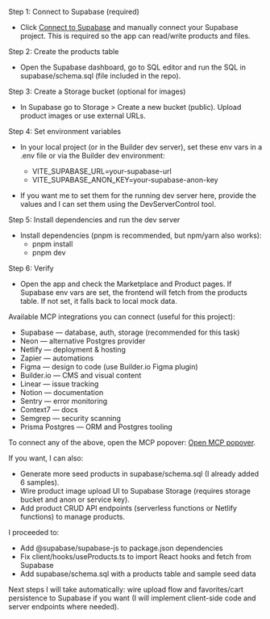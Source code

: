 Step 1: Connect to Supabase (required)

- Click [Connect to Supabase](#open-mcp-popover) and manually connect your Supabase project. This is required so the app can read/write products and files.

Step 2: Create the products table

- Open the Supabase dashboard, go to SQL editor and run the SQL in supabase/schema.sql (file included in the repo).

Step 3: Create a Storage bucket (optional for images)

- In Supabase go to Storage > Create a new bucket (public). Upload product images or use external URLs.

Step 4: Set environment variables

- In your local project (or in the Builder dev server), set these env vars in a .env file or via the Builder dev environment:
  - VITE_SUPABASE_URL=your-supabase-url
  - VITE_SUPABASE_ANON_KEY=your-supabase-anon-key

- If you want me to set them for the running dev server here, provide the values and I can set them using the DevServerControl tool.

Step 5: Install dependencies and run the dev server

- Install dependencies (pnpm is recommended, but npm/yarn also works):
  - pnpm install
  - pnpm dev

Step 6: Verify

- Open the app and check the Marketplace and Product pages. If Supabase env vars are set, the frontend will fetch from the products table. If not set, it falls back to local mock data.

Available MCP integrations you can connect (useful for this project):

- Supabase — database, auth, storage (recommended for this task)
- Neon — alternative Postgres provider
- Netlify — deployment & hosting
- Zapier — automations
- Figma — design to code (use Builder.io Figma plugin)
- Builder.io — CMS and visual content
- Linear — issue tracking
- Notion — documentation
- Sentry — error monitoring
- Context7 — docs
- Semgrep — security scanning
- Prisma Postgres — ORM and Postgres tooling

To connect any of the above, open the MCP popover: [Open MCP popover](#open-mcp-popover).

If you want, I can also:
- Generate more seed products in supabase/schema.sql (I already added 6 samples).
- Wire product image upload UI to Supabase Storage (requires storage bucket and anon or service key).
- Add product CRUD API endpoints (serverless functions or Netlify functions) to manage products.

I proceeded to:
- Add @supabase/supabase-js to package.json dependencies
- Fix client/hooks/useProducts.ts to import React hooks and fetch from Supabase
- Add supabase/schema.sql with a products table and sample seed data

Next steps I will take automatically: wire upload flow and favorites/cart persistence to Supabase if you want (I will implement client-side code and server endpoints where needed).
